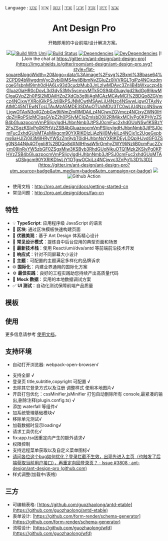 Language : [🇺🇸](./README.md) | 🇨🇳 | [🇷🇺](./README.ru-RU.md) | [🇹🇷](./README.tr-TR.md) | [🇯🇵](./README.ja-JP.md) | [🇫🇷](./README.fr-FR.md) | [🇵🇹](./README.pt-BR.md) | [🇸🇦](./README.ar-DZ.md)

<h1 align="center">Ant Design Pro</h1>

<div align="center">

开箱即用的中台前端/设计解决方案。

![](https://user-images.githubusercontent.com/8186664/44953195-581e3d80-aec4-11e8-8dcb-54b9db38ec11.png)[![Build With Umi](https://img.shields.io/badge/build%20with-umi-028fe4.svg?style=flat-square)](http://umijs.org/) [![Build Status](https://dev.azure.com/ant-design/ant-design-pro/_apis/build/status/ant-design.ant-design-pro?branchName=master)](https://dev.azure.com/ant-design/ant-design-pro/_build/latest?definitionId=1?branchName=master) [![Dependencies](https://img.shields.io/david/ant-design/ant-design-pro.svg)](https://david-dm.org/ant-design/ant-design-pro) [![DevDependencies](https://img.shields.io/david/dev/ant-design/ant-design-pro.svg)](https://david-dm.org/ant-design/ant-design-pro?type=dev) [![Join the chat at https://gitter.im/ant-design/ant-design-pro](https://img.shields.io/gitter/room/ant-design/ant-design-pro.svg?style=flat-square&logoWidth=20&logo=data%3Aimage%2Fsvg%2Bxml%3Bbase64%2CPD94bWwgdmVyc2lvbj0iMS4wIiBlbmNvZGluZz0iVVRGLTgiPz4NCjxzdmcgeG1sbnM9Imh0dHA6Ly93d3cudzMub3JnLzIwMDAvc3ZnIiB4bWxuczp4bGluaz0iaHR0cDovL3d3dy53My5vcmcvMTk5OS94bGluayIgd2lkdGg9IjkwMCIgaGVpZ2h0PSI2MDAiIHZpZXdCb3g9IjAgMCAzMCAyMCI%2BDQo8ZGVmcz4NCjxwYXRoIGlkPSJzIiBkPSJNMCwtMSAwLjU4Nzc4NSwwLjgwOTAxNyAtMC45NTEwNTcsLTAuMzA5MDE3SDAuOTUxMDU3TC0wLjU4Nzc4NSwwLjgwOTAxN3oiIGZpbGw9IiNmZmRlMDAiLz4NCjwvZGVmcz4NCjxyZWN0IHdpZHRoPSIzMCIgaGVpZ2h0PSIyMCIgZmlsbD0iI2RlMjkxMCIvPg0KPHVzZSB4bGluazpocmVmPSIjcyIgdHJhbnNmb3JtPSJ0cmFuc2xhdGUoNSw1KSBzY2FsZSgzKSIvPg0KPHVzZSB4bGluazpocmVmPSIjcyIgdHJhbnNmb3JtPSJ0cmFuc2xhdGUoMTAsMikgcm90YXRlKDIzLjAzNjI0MykiLz4NCjx1c2UgeGxpbms6aHJlZj0iI3MiIHRyYW5zZm9ybT0idHJhbnNsYXRlKDEyLDQpIHJvdGF0ZSg0NS44Njk4OTgpIi8%2BDQo8dXNlIHhsaW5rOmhyZWY9IiNzIiB0cmFuc2Zvcm09InRyYW5zbGF0ZSgxMiw3KSByb3RhdGUoNjkuOTQ1Mzk2KSIvPg0KPHVzZSB4bGluazpocmVmPSIjcyIgdHJhbnNmb3JtPSJ0cmFuc2xhdGUoMTAsOSkgcm90YXRlKDIwLjY1OTgwOCkiLz4NCjwvc3ZnPg%3D%3D)](https://gitter.im/ant-design/ant-design-pro?utm_source=badge&utm_medium=badge&utm_campaign=pr-badge) ![](https://badgen.net/badge/icon/Ant%20Design?icon=https://gw.alipayobjects.com/zos/antfincdn/Pp4WPgVDB3/KDpgvguMpGfqaHPjicRK.svg&label) ![Github Action](https://github.com/ant-design/ant-design-pro/workflows/Node%20CI/badge.svg)

</div>

- 使用文档：http://pro.ant.design/docs/getting-started-cn
- 常见问题：http://pro.ant.design/docs/faq-cn

## 特性

- 💡 **TypeScript**: 应用程序级 JavaScript 的语言
- 📜 **区块**: 通过区块模板快速构建页面
- 💎 **优雅美观**：基于 Ant Design 体系精心设计
- 📐 **常见设计模式**：提炼自中后台应用的典型页面和场景
- 🚀 **最新技术栈**：使用 React/umi/dva/antd 等前端前沿技术开发
- 📱 **响应式**：针对不同屏幕大小设计
- 🎨 **主题**：可配置的主题满足多样化的品牌诉求
- 🌐 **国际化**：内建业界通用的国际化方案
- ⚙️ **最佳实践**：良好的工程实践助您持续产出高质量代码
- 🔢 **Mock 数据**：实用的本地数据调试方案
- ✅ **UI 测试**：自动化测试保障前端产品质量

## 模板

## 使用

更多信息请参考 [使用文档](http://pro.ant.design/docs/getting-started)。

## 支持环境

- 自动打开浏览器: webpack-open-browser√

* 支持全屏 √
* 登录页 title,subtitle,copyright 可配置 √
* 去除其它登录方式以及注册  调整样式 使用本地图片√
* 开启打包优化：cssMinifier,jsMinifier 打包自动删除所有 console,最紧凑的输出,删除注释(plugin.config.ts) √
* 添加 waterfall 等组件√
* 加系统管理基础模块√
* 移除单元测试√
* 加载数据时显示loading√
* 请求工具优化√
* fix:app.tsx因重定向产生的额外请求√
* 权限控制
* 支持远程菜单获取以及自定义菜单图标√
* [请问各位这个bug如何优化？登录拦截不生效，出现先进入主页（也触发了后端获取当前用户接口），再重定向回登录页？ · Issue #3808 · ant-design/ant-design-pro (github.com)](https://github.com/ant-design/ant-design-pro/issues/3808)
* 样式调整(加载中/表格)

## 三方

* 可编辑表格: [https://github.com/guozhaolong/antd-etable](https://github.com/guozhaolong/antd-etable)
* 表单设计: [https://github.com/form-render/schema-generator](https://github.com/form-render/schema-generator)
* 流程设计: [https://github.com/guozhaolong/wfd](https://github.com/guozhaolong/wfd)

